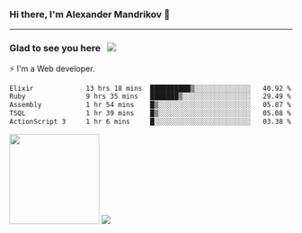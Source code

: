 ### Hi there, I'm Alexander Mandrikov 👋

- - -

### Glad to see you here &nbsp; ![](https://komarev.com/ghpvc/?username=nunsez&color=blue&label=visitors)

⚡ I'm a Web developer.

<!--✨ My GitHub <a href="https://nunsez.github.io/" target="_blank">resume link</a>-->

<!--
**nunsez/nunsez** is a ✨ _special_ ✨ repository because its `README.md` (this file) appears on your GitHub profile.

Here are some ideas to get you started:

- 🔭 I’m currently working on ...
- 🌱 I’m currently learning ...
- 👯 I’m looking to collaborate on ...
- 🤔 I’m looking for help with ...
- 💬 Ask me about ...
- 📫 How to reach me: ...
- 😄 Pronouns: ...
- ⚡ Fun fact: ...
-->


<!--START_SECTION:waka-->

```txt
Elixir             13 hrs 18 mins  ██████████▒░░░░░░░░░░░░░░   40.92 %
Ruby               9 hrs 35 mins   ███████▒░░░░░░░░░░░░░░░░░   29.49 %
Assembly           1 hr 54 mins    █▒░░░░░░░░░░░░░░░░░░░░░░░   05.87 %
TSQL               1 hr 39 mins    █▒░░░░░░░░░░░░░░░░░░░░░░░   05.08 %
ActionScript 3     1 hr 6 mins     █░░░░░░░░░░░░░░░░░░░░░░░░   03.38 %
```

<!--END_SECTION:waka-->

<span>
<img height="160em" src="https://github-readme-stats-nunsez.vercel.app/api?username=nunsez&show_icons=true&count_private=true&hide_border=true&hide=issues" />
<img src="https://github-readme-stats-nunsez.vercel.app/api/top-langs/?username=nunsez&layout=compact&hide_border=true" />
</span>

<!--
[![willianrod's wakatime stats](https://github-readme-stats.vercel.app/api/wakatime?username=nunsez&hide_border=true)](https://github.com/anuraghazra/github-readme-stats)
-->
